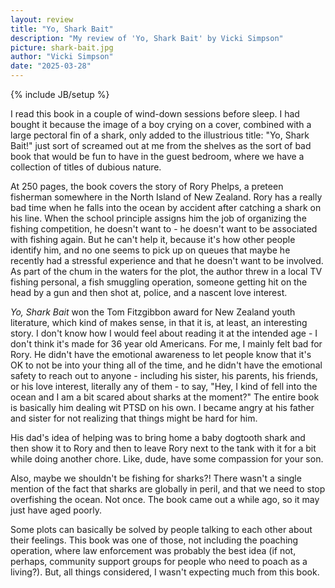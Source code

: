 ```yaml
---
layout: review
title: "Yo, Shark Bait"
description: "My review of 'Yo, Shark Bait' by Vicki Simpson"
picture: shark-bait.jpg
author: "Vicki Simpson"
date: "2025-03-28"
---
```

{% include JB/setup %}



I read this book in a couple of wind-down sessions before sleep. I had bought it because the image of a boy crying on a cover, combined with a large pectoral fin of a shark, only added to the illustrious title: "Yo, Shark Bait!" just sort of screamed out at me from the shelves as the sort of bad book that would be fun to have in the guest bedroom, where we have a collection of titles of dubious nature.

At 250 pages, the book covers the story of Rory Phelps, a preteen fisherman somewhere in the North Island of New Zealand. Rory has a really bad time when he falls into the ocean by accident after catching a shark on his line. When the school principle assigns him the job of organizing the fishing competition, he doesn't want to - he doesn't want to be associated with fishing again. But he can't help it, because it's how other people identify him, and no one seems to pick up on queues that maybe he recently had a stressful experience and that he doesn't want to be involved. As part of the chum in the waters for the plot, the author threw in a local TV fishing personal, a fish smuggling operation, someone getting hit on the head by a gun and then shot at, police, and a nascent love interest. 

*Yo, Shark Bait* won the Tom Fitzgibbon award for New Zealand youth literature, which kind of makes sense, in that it is, at least, an interesting story. I don't know how I would feel about reading it at the intended age - I don't think it's made for 36 year old Americans. For me, I mainly felt bad for Rory. He didn't have the emotional awareness to let people know that it's OK to not be into your thing all of the time, and he didn't have the emotional safety to reach out to anyone - including his sister, his parents, his friends, or his love interest, literally any of them - to say, "Hey, I kind of fell into the ocean and I am a bit scared about sharks at the moment?" The entire book is basically him dealing wit PTSD on his own. I became angry at his father and sister for not realizing that things might be hard for him.

His dad's idea of helping was to bring home a baby dogtooth shark and then show it to Rory and then to leave Rory next to the tank with it for a bit while doing another chore. Like, dude, have some compassion for your son.

Also, maybe we shouldn't be fishing for sharks?! There wasn't a single mention of the fact that sharks are globally in peril, and that we need to stop overfishing the ocean. Not once. The book came out a while ago, so it may just have aged poorly.

Some plots can basically be solved by people talking to each other about their feelings. This book was one of those, not including the poaching operation, where law enforcement was probably the best idea (if not, perhaps, community support groups for people who need to poach as a living?). But, all things considered, I wasn't expecting much from this book.